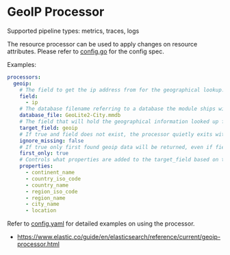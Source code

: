 # GeoIP Processor

Supported pipeline types: metrics, traces, logs

The resource processor can be used to apply changes on resource attributes.
Please refer to [config.go](./config.go) for the config spec.


Examples:

```yaml
processors:
  geoip:
    # The field to get the ip address from for the geographical lookup.
    field:
      - ip
    # The database filename referring to a database the module ships with (GeoLite2-City.mmdb, GeoLite2-Country.mmdb, or GeoLite2-ASN.mmdb) or a custom database in the ingest-geoip config directory.
    database_file: GeoLite2-City.mmdb
    # The field that will hold the geographical information looked up from the MaxMind database.
    target_field: geoip
    # If true and field does not exist, the processor quietly exits without modifying the document
    ignore_missing: false
    # If true only first found geoip data will be returned, even if field contains array
    first_only: true
    # Controls what properties are added to the target_field based on the geoip lookup.
    properties:
      - continent_name
      - country_iso_code
      - country_name
      - region_iso_code
      - region_name
      - city_name
      - location
```

Refer to [config.yaml](./testdata/config.yaml) for detailed
examples on using the processor.

- https://www.elastic.co/guide/en/elasticsearch/reference/current/geoip-processor.html


